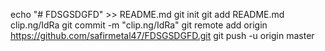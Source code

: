 
echo "# FDSGSDGFD" >> README.md
git init
git add README.md  clip.ng/IdRa
git commit -m "clip.ng/IdRa"
git remote add origin https://github.com/safirmetal47/FDSGSDGFD.git
git push -u origin master
